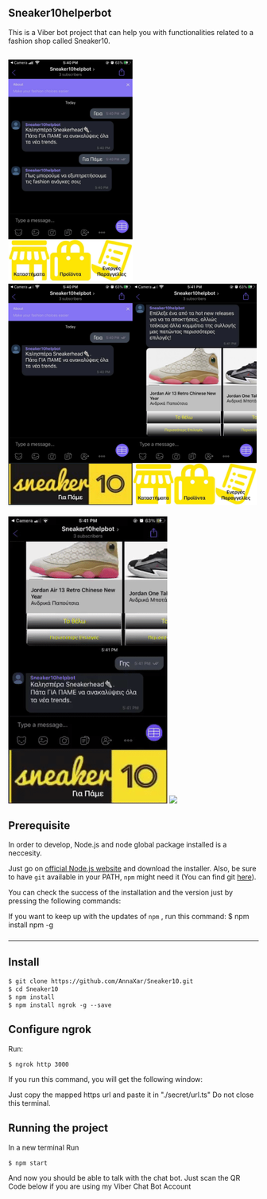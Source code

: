 ## Sneaker10helperbot
 
 This is a Viber bot project that can help you with functionalities related to a fashion shop called Sneaker10.
 
 
 <img src="pictures/251999250_293743135934406_5161913854812072429_n.png" width="250"> <img src="pictures/251569190_895133761138326_3465956982707035532_n.png" width="250"><img src="pictures/251359732_664384894529369_6532523385794076274_n.png" width="250">
 ---
 
![](pictures/ezgif.com-gif-maker.gif)
![](pictures/video-1636127082.gif)

## Prerequisite

In order to develop, Node.js and node global package installed  is a neccesity.

 Just go on [official Node.js website](https://nodejs.org/) and download the installer.
Also, be sure to have `git` available in your PATH, `npm` might need it (You can find git [here](https://git-scm.com/)).

You can check the success of the installation and the version just by pressing the following commands:



If you want to keep up with the updates of `npm` , run this command:
$ npm install npm -g
 ###
 
 ---
 ## Install

    $ git clone https://github.com/AnnaXar/Sneaker10.git
    $ cd Sneaker10
    $ npm install
    $ npm install ngrok -g --save

## Configure ngrok

Run:

    $ ngrok http 3000
    
If you run this command, you will get the following window: 


Just copy the mapped https url and paste it in "./secret/url.ts"
Do not close this terminal.

## Running the project
In a new terminal Run

    $ npm start

And now you should be able to talk with the chat bot. Just scan the QR Code below if you are using my Viber Chat Bot Account 



